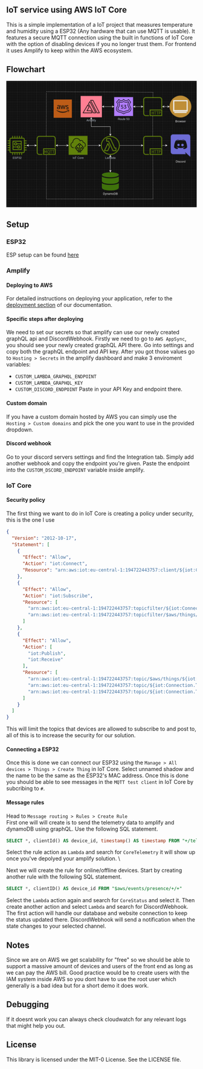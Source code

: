 ## IoT service using AWS IoT Core

This is a simple implementation of a IoT project that measures temperature and humidity using a ESP32 (Any hardware that can use MQTT is usable). It features a secure MQTT connection using the built in functions of IoT Core with the option of disabling devices if you no longer trust them. For frontend it uses Amplify to keep within the AWS ecosystem. 

## Flowchart
![Flowchart](flowchart.jpg "Flowchart")

## Setup
### ESP32
ESP setup can be found [here](https://github.com/Cosmao/esp32IoTCore)
### Amplify

#### Deploying to AWS
For detailed instructions on deploying your application, refer to the [deployment section](https://docs.amplify.aws/react/start/quickstart/#deploy-a-fullstack-app-to-aws) of our documentation.
#### Specific steps after deploying
We need to set our secrets so that amplify can use our newly created graphQL api and DiscordWebhook. Firstly we need to go to `AWS AppSync`, you should see your newly created graphQL API there. Go into settings and copy both the graphQL endpoint and API key. After you got those values go to `Hosting > Secrets` in the amplify dashboard and make 3 enviroment variables:
 - `CUSTOM_LAMBDA_GRAPHQL_ENDPOINT`
 - `CUSTOM_LAMBDA_GRAPHQL_KEY`
 - `CUSTOM_DISCORD_ENDPOINT`
Paste in your API Key and endpoint there.

#### Custom domain
If you have a custom domain hosted by AWS you can simply use the `Hosting > Custom domains` and pick the one you want to use in the provided dropdown.

#### Discord webhook
Go to your discord servers settings and find the Integration tab. Simply add another webhook and copy the endpoint you're given. Paste the endpoint into the `CUSTOM_DSCORD_ENDPOINT` variable inside amplify.

### IoT Core
#### Security policy
The first thing we want to do in IoT Core is creating a policy under security, this is the one I use
```json
{
  "Version": "2012-10-17",
  "Statement": [
    {
      "Effect": "Allow",
      "Action": "iot:Connect",
      "Resource": "arn:aws:iot:eu-central-1:194722443757:client/${iot:Connection.Thing.ThingName}"
    },
    {
      "Effect": "Allow",
      "Action": "iot:Subscribe",
      "Resource": [
        "arn:aws:iot:eu-central-1:194722443757:topicfilter/${iot:Connection.Thing.ThingName}/downlink",
        "arn:aws:iot:eu-central-1:194722443757:topicfilter/$aws/things/${iot:Connection.Thing.ThingName}/shadow/*"
      ]
    },
    {
      "Effect": "Allow",
      "Action": [
        "iot:Publish",
        "iot:Receive"
      ],
      "Resource": [
        "arn:aws:iot:eu-central-1:194722443757:topic/$aws/things/${iot:Connection.Thing.ThingName}/shadow/*",
        "arn:aws:iot:eu-central-1:194722443757:topic/${iot:Connection.Thing.ThingName}/downlink",
        "arn:aws:iot:eu-central-1:194722443757:topic/${iot:Connection.Thing.ThingName}/telemetry"
      ]
    }
  ]
}

```
This will limit the topics that devices are allowed to subscribe to and post to, all of this is to increase the security for our solution.
#### Connecting a ESP32
Once this is done we can connect our ESP32 using the `Manage > All devices > Things > Create Thing` in IoT Core. Select unnamed shadow and the name to be the same as the ESP32's MAC address. Once this is done you should be able to see messages in the `MQTT test client` in IoT Core by subcribing to `#`.
#### Message rules
Head to `Message routing > Rules > Create Rule` \
First one will will create is to send the telemetry data to amplify and dynamoDB using graphQL. Use the following SQL statement.
```SQL
SELECT *, clientId() AS device_id, timestamp() AS timestamp FROM "+/telemetry"
```
Select the rule action as `Lambda` and search for `CoreTelemetry` it will show up once you've depolyed your amplify solution. \

Next we will create the rule for online/offline devices. Start by creating another rule with the following SQL statement.
```SQL
SELECT *, clientID() AS device_id FROM "$aws/events/presence/+/+"
```
Select the `Lambda` action again and search for `CoreStatus` and select it. Then create another action and select `Lambda` and search for DiscordWebhook. The first action will handle our database and website connection to keep the status updated there. DiscordWebhook will send a notification when the state changes to your selected channel.

## Notes
Since we are on AWS we get scalability for "free" so we should be able to support a massive amount of devices and users of the front end as long as we can pay the AWS bill. Good practice would be to create users with the IAM system inside AWS so you dont have to use the root user which generally is a bad idea but for a short demo it does work.

## Debugging
If it doesnt work you can always check cloudwatch for any relevant logs that might help you out.

## License

This library is licensed under the MIT-0 License. See the LICENSE file.

